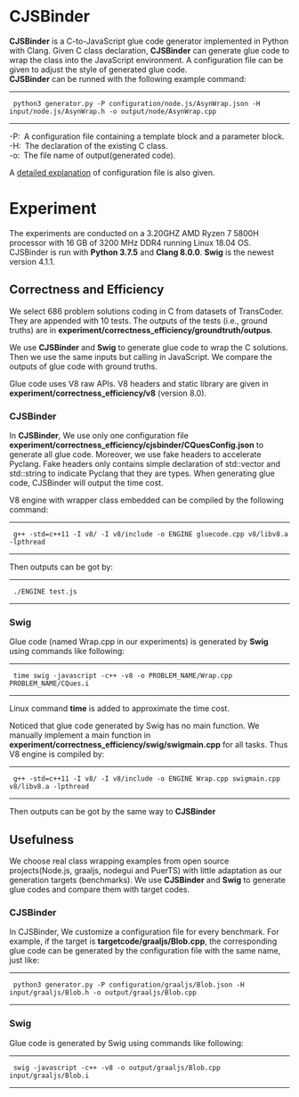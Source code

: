 # CJSBinder

**CJSBinder** is a C-to-JavaScript glue code generator implemented in Python with Clang. Given C class declaration, **CJSBinder** can generate glue code to wrap the class into the JavaScript environment. A configuration file can be given to adjust the style of generated glue code.    
**CJSBinder** can be runned with the following example command:

---
     python3 generator.py -P configuration/node.js/AsynWrap.json -H input/node.js/AsynWrap.h -o output/node/AsynWrap.cpp
---

-P:&ensp;A configuration file containing a template block and a parameter block.  
-H:&ensp;The declaration of the existing C class.       
-o:&ensp;The file name of output(generated code).    

A [detailed explanation](/CJSBinder/README.md) of configuration file is also given. 

# Experiment
The experiments are conducted on a 3.20GHZ AMD Ryzen 7 5800H processor with 16 GB of 3200 MHz DDR4 running Linux 18.04 OS. CJSBinder is run with **Python 3.7.5** and **Clang 8.0.0**. **Swig** is the newest version 4.1.1.

## Correctness and Efficiency

We select 686 problem solutions coding in C from datasets of TransCoder. They are appended with 10 tests. The outputs of the tests (i.e., ground truths) are in **experiment/correctness_efficiency/groundtruth/outpus**.

We use **CJSBinder** and **Swig** to generate glue code to wrap the C solutions. Then we use the same inputs but calling in JavaScript. We compare the outputs of glue code with ground truths.

Glue code uses V8 raw APIs. V8 headers and static library are given in **experiment/correctness_efficiency/v8** (version 8.0).

### CJSBinder
In **CJSBinder**, We use only one configuration file **experiment/correctness_efficiency/cjsbinder/CQuesConfig.json** to generate all glue code. Moreover, we use fake headers to accelerate Pyclang. Fake headers only contains simple declaration of std::vector and std::string to indicate Pyclang that they are types. When generating glue code, CJSBinder will output the time cost.

V8 engine with wrapper class embedded can be compiled by the following command:

---
     g++ -std=c++11 -I v8/ -I v8/include -o ENGINE gluecode.cpp v8/libv8.a -lpthread
---

Then outputs can be got by:

---
     ./ENGINE test.js
---

### Swig

Glue code (named Wrap.cpp in our experiments) is generated by **Swig** using commands like following:

---
     time swig -javascript -c++ -v8 -o PROBLEM_NAME/Wrap.cpp PROBLEM_NAME/CQues.i
---

Linux command **time** is added to approximate the time cost.

Noticed that glue code generated by Swig has no main function. We manually implement a main function in **experiment/correctness_efficiency/swig/swigmain.cpp** for all tasks. Thus V8 engine is compiled by:

---
     g++ -std=c++11 -I v8/ -I v8/include -o ENGINE Wrap.cpp swigmain.cpp v8/libv8.a -lpthread
---

Then outputs can be got by the same way to **CJSBinder**

## Usefulness
We choose real class wrapping examples from open source projects(Node.js, graaljs, nodegui and PuerTS) with little adaptation as our generation targets (benchmarks). We use **CJSBinder** and **Swig** to generate glue codes and compare them with target codes.  

### CJSBinder
In CJSBinder, We customize a configuration file for every benchmark. For example, if the target is **targetcode/graaljs/Blob.cpp**, the corresponding glue code can be generated by the configuration file with the same name, just like:

---
     python3 generator.py -P configuration/graaljs/Blob.json -H input/graaljs/Blob.h -o output/graaljs/Blob.cpp
---

### Swig
Glue code is generated by Swig using commands like following:

---
     swig -javascript -c++ -v8 -o output/graaljs/Blob.cpp input/graaljs/Blob.i
---
